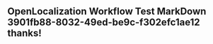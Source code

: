 <properties
ms.topic="hero-topic"
ms.test1="hero-topic"
ms.test2="test"/>


## OpenLocalization Workflow Test MarkDown 3901fb88-8032-49ed-be9c-f302efc1ae12 thanks!



<!--HONumber=Sep16_HO1-->


